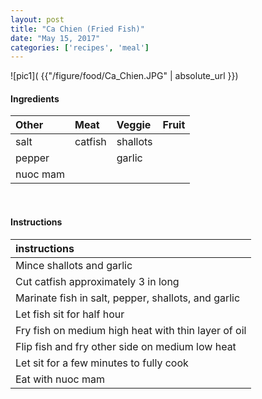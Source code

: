 ```yaml
---
layout: post
title: "Ca Chien (Fried Fish)"
date: "May 15, 2017"
categories: ['recipes', 'meal']
---
```




![pic1]( {{"/figure/food/Ca_Chien.JPG" | absolute_url }})




#### Ingredients

<table class = "presenttab">
 <thead>
  <tr>
   <th style="text-align:left;"> Other </th>
   <th style="text-align:left;"> Meat </th>
   <th style="text-align:left;"> Veggie </th>
   <th style="text-align:left;"> Fruit </th>
  </tr>
 </thead>
<tbody>
  <tr>
   <td style="text-align:left;"> salt </td>
   <td style="text-align:left;"> catfish </td>
   <td style="text-align:left;"> shallots </td>
   <td style="text-align:left;">  </td>
  </tr>
  <tr>
   <td style="text-align:left;"> pepper </td>
   <td style="text-align:left;">  </td>
   <td style="text-align:left;"> garlic </td>
   <td style="text-align:left;">  </td>
  </tr>
  <tr>
   <td style="text-align:left;"> nuoc mam </td>
   <td style="text-align:left;">  </td>
   <td style="text-align:left;">  </td>
   <td style="text-align:left;">  </td>
  </tr>
</tbody>
</table>

<br>

#### Instructions

<table class = "presenttabnoh">
 <thead>
  <tr>
   <th style="text-align:left;"> instructions </th>
  </tr>
 </thead>
<tbody>
  <tr>
   <td style="text-align:left;"> Mince shallots and garlic </td>
  </tr>
  <tr>
   <td style="text-align:left;"> Cut catfish approximately 3 in long </td>
  </tr>
  <tr>
   <td style="text-align:left;"> Marinate fish in salt, pepper, shallots, and garlic </td>
  </tr>
  <tr>
   <td style="text-align:left;"> Let fish sit for half hour </td>
  </tr>
  <tr>
   <td style="text-align:left;"> Fry fish on medium high heat with thin layer of oil </td>
  </tr>
  <tr>
   <td style="text-align:left;"> Flip fish and fry other side on medium low heat </td>
  </tr>
  <tr>
   <td style="text-align:left;"> Let sit for a few minutes to fully cook </td>
  </tr>
  <tr>
   <td style="text-align:left;"> Eat with nuoc mam </td>
  </tr>
</tbody>
</table>

